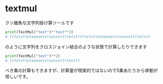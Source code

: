 # textmul
クソ雑魚な文字列掛け算ツールです

```py
print(TextMul("text")*"text"*2)
# tttetxtteteeexetxtxexxxttttetxtttttetxtteteeexetxtxexxxttttetxtt
```
のように文字列をクロスジョイン結合のような状態で計算したりできます  

```py
print(TextMul("text")**2)
# tttetxtteteeexetxtxexxxttttetxtt
```
べき乗の計算もできますが、計算量が現実的ではないので5乗あたりから挙動が怪しいです。
